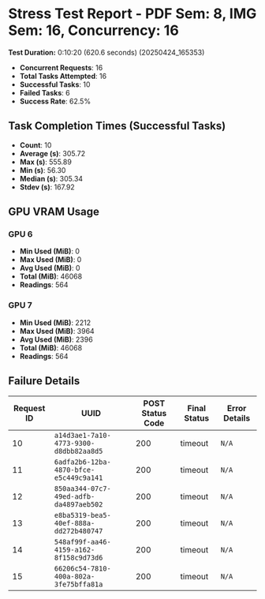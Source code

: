 # Stress Test Report - PDF Sem: 8, IMG Sem: 16, Concurrency: 16

**Test Duration:** 0:10:20 (620.6 seconds) (20250424_165353)

- **Concurrent Requests**: 16
- **Total Tasks Attempted**: 16
- **Successful Tasks**: 10
- **Failed Tasks**: 6
- **Success Rate**: 62.5%

## Task Completion Times (Successful Tasks)

- **Count**: 10
- **Average (s)**: 305.72
- **Max (s)**: 555.89
- **Min (s)**: 56.30
- **Median (s)**: 305.34
- **Stdev (s)**: 167.92

## GPU VRAM Usage

### GPU 6

- **Min Used (MiB)**: 0
- **Max Used (MiB)**: 0
- **Avg Used (MiB)**: 0
- **Total (MiB)**: 46068
- **Readings**: 564

### GPU 7

- **Min Used (MiB)**: 2212
- **Max Used (MiB)**: 3964
- **Avg Used (MiB)**: 2396
- **Total (MiB)**: 46068
- **Readings**: 564


## Failure Details

| Request ID | UUID | POST Status Code | Final Status | Error Details |
|---|---|---|---|---|
| 10 | `a14d3ae1-7a10-4773-9300-d8dbb82aa8d5` | 200 | timeout | `N/A` |
| 11 | `6adfa2b6-12ba-4870-bfce-e5c449c9a141` | 200 | timeout | `N/A` |
| 12 | `850aa344-07c7-49ed-adfb-da4897aeb502` | 200 | timeout | `N/A` |
| 13 | `e8ba5319-bea5-40ef-888a-dd272b480747` | 200 | timeout | `N/A` |
| 14 | `548af99f-aa46-4159-a162-8f158c9d73d6` | 200 | timeout | `N/A` |
| 15 | `66206c54-7810-400a-802a-3fe75bffa81a` | 200 | timeout | `N/A` |
